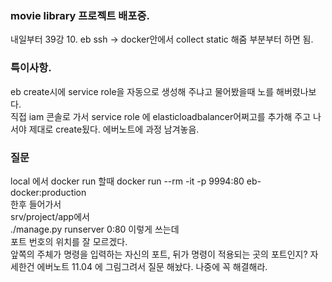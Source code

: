 ### movie library 프로젝트 배포중.

내일부터 39강 10. eb ssh -> docker안에서 collect static 해줌 부분부터 하면 됨. 


### 특이사항.
eb create시에 service role을 자동으로 생성해 주냐고 물어봤을때 노를 해버렸나보다.  
직접 iam  콘솔로 가서 service role 에 elasticloadbalancer어쩌고를 추가해 주고 나서야 제대로 create됬다. 에버노트에 과정 남겨놓음. 


### 질문 
local 에서 docker run 할때 
docker run --rm -it -p 9994:80 eb-docker:production  
한후 들어가서  
srv/project/app에서  
./manage.py runserver 0:80 이렇게 쓰는데  
포트 번호의 위치를 잘 모르겠다.  
앞쪽의 주체가 명령을 입력하는 자신의 포트, 뒤가 명령이 적용되는 곳의 포트인지? 
자세한건 에버노트 11.04 에 그림그려서 질문 해놨다. 나중에 꼭 해결해라.
